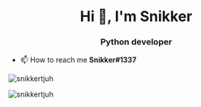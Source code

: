 <h1 align="center">Hi 👋, I'm Snikker</h1>
<h3 align="center">Python developer</h3>

- 📫 How to reach me **Snikker#1337**

<p><img align="center" src="https://github-readme-stats.vercel.app/api/top-langs?username=snikkertjuh&show_icons=true&locale=en&layout=compact" alt="snikkertjuh" /></p>

<p><img align="center" src="https://github-readme-streak-stats.herokuapp.com/?user=snikkertjuh&" alt="snikkertjuh" /></p>
